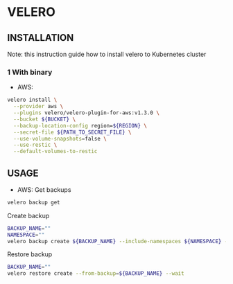 # VELERO

## INSTALLATION
Note: this instruction guide how to install velero to Kubernetes cluster
### 1 With binary
* AWS:
```bash
velero install \
  --provider aws \
  --plugins velero/velero-plugin-for-aws:v1.3.0 \
  --bucket ${BUCKET} \
  --backup-location-config region=${REGION} \
  --secret-file ${PATH_TO_SECRET_FILE} \
  --use-volume-snapshots=false \
  --use-restic \
  --default-volumes-to-restic
```

## USAGE
* AWS:
Get backups
```bash
velero backup get
```

Create backup 
```bash
BACKUP_NAME=""
NAMESPACE=""
velero backup create ${BACKUP_NAME} --include-namespaces ${NAMESPACE} --wait
```

Restore backup 
```bash
BACKUP_NAME=""
velero restore create --from-backup=${BACKUP_NAME} --wait
```
